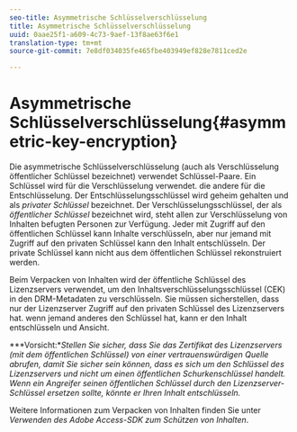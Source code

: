 ```yaml
---
seo-title: Asymmetrische Schlüsselverschlüsselung
title: Asymmetrische Schlüsselverschlüsselung
uuid: 0aae25f1-a609-4c73-9aef-13f8ae63f6e1
translation-type: tm+mt
source-git-commit: 7e8df034035fe465fbe403949ef828e7811ced2e

---
```



# Asymmetrische Schlüsselverschlüsselung{#asymmetric-key-encryption}

Die asymmetrische Schlüsselverschlüsselung (auch als Verschlüsselung öffentlicher Schlüssel bezeichnet) verwendet Schlüssel-Paare. Ein Schlüssel wird für die Verschlüsselung verwendet. die andere für die Entschlüsselung. Der Entschlüsselungsschlüssel wird geheim gehalten und als *privater Schlüssel* bezeichnet. Der Verschlüsselungsschlüssel, der als *öffentlicher Schlüssel* bezeichnet wird, steht allen zur Verschlüsselung von Inhalten befugten Personen zur Verfügung. Jeder mit Zugriff auf den öffentlichen Schlüssel kann Inhalte verschlüsseln, aber nur jemand mit Zugriff auf den privaten Schlüssel kann den Inhalt entschlüsseln. Der private Schlüssel kann nicht aus dem öffentlichen Schlüssel rekonstruiert werden.

Beim Verpacken von Inhalten wird der öffentliche Schlüssel des Lizenzservers verwendet, um den Inhaltsverschlüsselungsschlüssel (CEK) in den DRM-Metadaten zu verschlüsseln. Sie müssen sicherstellen, dass nur der Lizenzserver Zugriff auf den privaten Schlüssel des Lizenzservers hat. wenn jemand anderes den Schlüssel hat, kann er den Inhalt entschlüsseln und Ansicht.

***Vorsicht:**Stellen Sie sicher, dass Sie das Zertifikat des Lizenzservers (mit dem öffentlichen Schlüssel) von einer vertrauenswürdigen Quelle abrufen, damit Sie sicher sein können, dass es sich um den Schlüssel des Lizenzservers und nicht um einen öffentlichen Schurkenschlüssel handelt. Wenn ein Angreifer seinen öffentlichen Schlüssel durch den Lizenzserver-Schlüssel ersetzen sollte, könnte er Ihren Inhalt entschlüsseln.*

Weitere Informationen zum Verpacken von Inhalten finden Sie unter *Verwenden des Adobe Access-SDK zum Schützen von Inhalten*.
